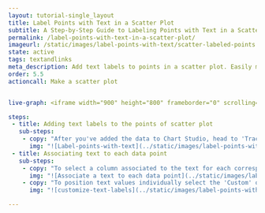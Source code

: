 ```yaml
---
layout: tutorial-single_layout
title: Label Points with Text in a Scatter Plot
subtitle: A Step-by-Step Guide to Labeling Points with Text in a Scatter Plot
permalink: /label-points-with-text-in-a-scatter-plot/
imageurl: /static/images/label-points-with-text/scatter-labeled-points.png
state: active
tags: textandlinks
meta_description: Add text labels to points in a scatter plot. Easily make interactive graphs online and for free with Chart Studio.
order: 5.5
actioncall: Make a scatter plot


live-graph: <iframe width="900" height="800" frameborder="0" scrolling="no" src="https://plot.ly/~PythonPlotBot/3391.embed"></iframe>

steps:
 - title: Adding text labels to the points of scatter plot
   sub-steps:
    - copy: "After you've added the data to Chart Studio, head to 'Traces' under 'Style' menu in the left-hand side of Chart Studio. From 'Display' sub-panel click on the check box of 'Text' option.   " 
      img: "![Label-points-with-text](../static/images/label-points-with-text/Text_label_.png)"
 - title: Associating text to each data point
   sub-steps:
    - copy: "To select a column associated to the text for each corresponding data points, head to 'Text' sub-panel and from the drop down menu of 'Text' property choose a column. You might define the position of the text on plot by heading to 'Text Position' property and choosing the preferred position from the drop down menu." 
      img: "![Associate a text to each data point](../static/images/label-points-with-text/Lable_position.png)"
    - copy: "To position text values individually select the 'Custom' option, which will position them accordingly to the data position array you provide in the drop down menu."
      img: "![customize-text-labels](../static/images/label-points-with-text/custom_Text_Position.png)"

---
```

